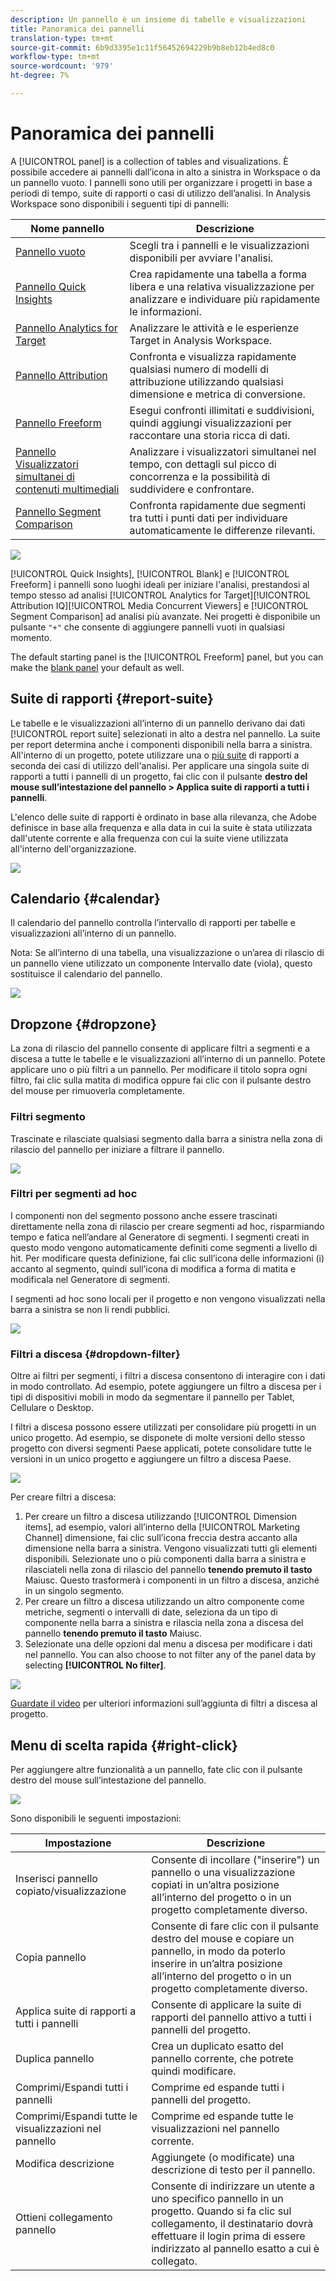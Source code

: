 ```yaml
---
description: Un pannello è un insieme di tabelle e visualizzazioni
title: Panoramica dei pannelli
translation-type: tm+mt
source-git-commit: 6b9d3395e1c11f56452694229b9b8eb12b4ed8c0
workflow-type: tm+mt
source-wordcount: '979'
ht-degree: 7%

---
```



# Panoramica dei pannelli

A [!UICONTROL panel] is a collection of tables and visualizations. È possibile accedere ai pannelli dall’icona in alto a sinistra in Workspace o da un pannello [](blank-panel.md)vuoto. I pannelli sono utili per organizzare i progetti in base a periodi di tempo, suite di rapporti o casi di utilizzo dell’analisi. In  Analysis Workspace sono disponibili i seguenti tipi di pannelli:

| Nome pannello | Descrizione |
| --- | --- |
| [Pannello vuoto](blank-panel.md) | Scegli tra i pannelli e le visualizzazioni disponibili per avviare l&#39;analisi. |
| [Pannello Quick Insights](quickinsight.md) | Crea rapidamente una tabella a forma libera e una relativa visualizzazione per analizzare e individuare più rapidamente le informazioni. |
| [Pannello Analytics for Target](a4t-panel.md) | Analizzare le attività e le esperienze Target in  Analysis Workspace. |
| [Pannello Attribution](attribution.md) | Confronta e visualizza rapidamente qualsiasi numero di modelli di attribuzione utilizzando qualsiasi dimensione e metrica di conversione. |
| [Pannello Freeform](freeform-panel.md) | Esegui confronti illimitati e suddivisioni, quindi aggiungi visualizzazioni per raccontare una storia ricca di dati. |
| [Pannello Visualizzatori simultanei di contenuti multimediali](media-concurrent-viewers.md) | Analizzare i visualizzatori simultanei nel tempo, con dettagli sul picco di concorrenza e la possibilità di suddividere e confrontare. |
| [Pannello Segment Comparison](c-segment-comparison/segment-comparison.md) | Confronta rapidamente due segmenti tra tutti i punti dati per individuare automaticamente le differenze rilevanti. |

![](assets/panel-overview.png)

[!UICONTROL Quick Insights], [!UICONTROL Blank] e [!UICONTROL Freeform] i pannelli sono luoghi ideali per iniziare l&#39;analisi, prestandosi al tempo stesso ad analisi [!UICONTROL Analytics for Target][!UICONTROL Attribution IQ][!UICONTROL Media Concurrent Viewers] e [!UICONTROL Segment Comparison] ad analisi più avanzate. Nei progetti è disponibile un pulsante `"+"` che consente di aggiungere pannelli vuoti in qualsiasi momento.

The default starting panel is the [!UICONTROL Freeform] panel, but you can make the [blank panel](/help/analyze/analysis-workspace/c-panels/blank-panel.md) your default as well.

## Suite di rapporti {#report-suite}

Le tabelle e le visualizzazioni all’interno di un pannello derivano dai dati [!UICONTROL report suite] selezionati in alto a destra nel pannello. La suite per report determina anche i componenti disponibili nella barra a sinistra. All&#39;interno di un progetto, potete utilizzare una o [più suite](https://experienceleague.adobe.com/docs/analytics/analyze/analysis-workspace/build-workspace-project/multiple-report-suites.html?lang=it-IT) di rapporti a seconda dei casi di utilizzo dell&#39;analisi. Per applicare una singola suite di rapporti a tutti i pannelli di un progetto, fai clic con il pulsante **destro del mouse sull’intestazione del pannello > Applica suite di rapporti a tutti i pannelli**.

L&#39;elenco delle suite di rapporti è ordinato in base alla rilevanza, che  Adobe definisce in base alla frequenza e alla data in cui la suite è stata utilizzata dall&#39;utente corrente e alla frequenza con cui la suite viene utilizzata all&#39;interno dell&#39;organizzazione.

![](assets/panel-report-suite.png)

## Calendario {#calendar}

Il calendario del pannello controlla l’intervallo di rapporti per tabelle e visualizzazioni all’interno di un pannello.

Nota: Se all’interno di una tabella, una visualizzazione o un’area di rilascio di un pannello viene utilizzato un componente Intervallo date (viola), questo sostituisce il calendario del pannello.

![](assets/panel-calendar.png)

## Dropzone {#dropzone}

La zona di rilascio del pannello consente di applicare filtri a segmenti e a discesa a tutte le tabelle e le visualizzazioni all’interno di un pannello. Potete applicare uno o più filtri a un pannello. Per modificare il titolo sopra ogni filtro, fai clic sulla matita di modifica oppure fai clic con il pulsante destro del mouse per rimuoverla completamente.

### Filtri segmento

Trascinate e rilasciate qualsiasi segmento dalla barra a sinistra nella zona di rilascio del pannello per iniziare a filtrare il pannello.

![](assets/segment-filter.png)

### Filtri per segmenti ad hoc

I componenti non del segmento possono anche essere trascinati direttamente nella zona di rilascio per creare segmenti ad hoc, risparmiando tempo e fatica nell’andare al Generatore di segmenti. I segmenti creati in questo modo vengono automaticamente definiti come segmenti a livello di hit. Per modificare questa definizione, fai clic sull’icona delle informazioni (i) accanto al segmento, quindi sull’icona di modifica a forma di matita e modificala nel Generatore di segmenti.

I segmenti ad hoc sono locali per il progetto e non vengono visualizzati nella barra a sinistra se non li rendi pubblici.

![](assets/adhoc-segment-filter.png)

### Filtri a discesa {#dropdown-filter}

Oltre ai filtri per segmenti, i filtri a discesa consentono di interagire con i dati in modo controllato. Ad esempio, potete aggiungere un filtro a discesa per i tipi di dispositivi mobili in modo da segmentare il pannello per Tablet, Cellulare o Desktop.

I filtri a discesa possono essere utilizzati per consolidare più progetti in un unico progetto. Ad esempio, se disponete di molte versioni dello stesso progetto con diversi segmenti Paese applicati, potete consolidare tutte le versioni in un unico progetto e aggiungere un filtro a discesa Paese.

![](assets/dropdown-filter-intro.png)

Per creare filtri a discesa:

1. Per creare un filtro a discesa utilizzando [!UICONTROL Dimension items], ad esempio, valori all’interno della [!UICONTROL Marketing Channel] dimensione, fai clic sull’icona freccia destra accanto alla dimensione nella barra a sinistra. Vengono visualizzati tutti gli elementi disponibili. Selezionate uno o più componenti dalla barra a sinistra e rilasciateli nella zona di rilascio del pannello **tenendo premuto il tasto** Maiusc. Questo trasformerà i componenti in un filtro a discesa, anziché in un singolo segmento.
1. Per creare un filtro a discesa utilizzando un altro componente come metriche, segmenti o intervalli di date, seleziona da un tipo di componente nella barra a sinistra e rilascia nella zona a discesa del pannello **tenendo premuto il tasto** Maiusc.
1. Selezionate una delle opzioni dal menu a discesa per modificare i dati nel pannello. You can also choose to not filter any of the panel data by selecting **[!UICONTROL No filter]**.

![](assets/create-dropdown.png)

[Guardate il video](https://docs.adobe.com/content/help/en/analytics-learn/tutorials/analysis-workspace/using-panels/using-panels-to-organize-your-analysis-workspace-projects.html) per ulteriori informazioni sull’aggiunta di filtri a discesa al progetto.

## Menu di scelta rapida {#right-click}

Per aggiungere altre funzionalità a un pannello, fate clic con il pulsante destro del mouse sull’intestazione del pannello.

![](assets/right-click-menu.png)

Sono disponibili le seguenti impostazioni:

| Impostazione | Descrizione |
| --- | --- |
| Inserisci pannello copiato/visualizzazione | Consente di incollare (&quot;inserire&quot;) un pannello o una visualizzazione copiati in un’altra posizione all’interno del progetto o in un progetto completamente diverso. |
| Copia pannello | Consente di fare clic con il pulsante destro del mouse e copiare un pannello, in modo da poterlo inserire in un’altra posizione all’interno del progetto o in un progetto completamente diverso. |
| Applica suite di rapporti a tutti i pannelli | Consente di applicare la suite di rapporti del pannello attivo a tutti i pannelli del progetto. |
| Duplica pannello | Crea un duplicato esatto del pannello corrente, che potrete quindi modificare. |
| Comprimi/Espandi tutti i pannelli | Comprime ed espande tutti i pannelli del progetto. |
| Comprimi/Espandi tutte le visualizzazioni nel pannello | Comprime ed espande tutte le visualizzazioni nel pannello corrente. |
| Modifica descrizione | Aggiungete (o modificate) una descrizione di testo per il pannello. |
| Ottieni collegamento pannello | Consente di indirizzare un utente a uno specifico pannello in un progetto. Quando si fa clic sul collegamento, il destinatario dovrà effettuare il login prima di essere indirizzato al pannello esatto a cui è collegato. |

